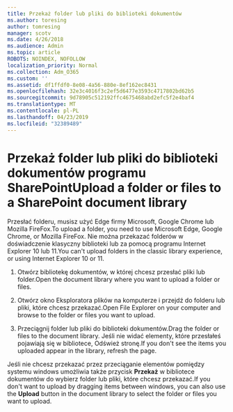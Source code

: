 ```yaml
---
title: Przekaż folder lub pliki do biblioteki dokumentów
ms.author: toresing
author: tomresing
manager: scotv
ms.date: 4/26/2018
ms.audience: Admin
ms.topic: article
ROBOTS: NOINDEX, NOFOLLOW
localization_priority: Normal
ms.collection: Adm_O365
ms.custom: ''
ms.assetid: df1ffdf0-8e08-4a56-880e-8ef162ec8431
ms.openlocfilehash: 32e3c4016f3c2ef5d6477e3593c4717802bd62b5
ms.sourcegitcommit: 9d78905c512192ffc4675468abd2efc5f2e4baf4
ms.translationtype: MT
ms.contentlocale: pl-PL
ms.lasthandoff: 04/23/2019
ms.locfileid: "32389489"
---
```

# <a name="upload-a-folder-or-files-to-a-sharepoint-document-library"></a><span data-ttu-id="17f7f-102">Przekaż folder lub pliki do biblioteki dokumentów programu SharePoint</span><span class="sxs-lookup"><span data-stu-id="17f7f-102">Upload a folder or files to a SharePoint document library</span></span>

<span data-ttu-id="17f7f-103">Przesłać folderu, musisz użyć Edge firmy Microsoft, Google Chrome lub Mozilla FireFox.</span><span class="sxs-lookup"><span data-stu-id="17f7f-103">To upload a folder, you need to use Microsoft Edge, Google Chrome, or Mozilla FireFox.</span></span> <span data-ttu-id="17f7f-104">Nie można przekazać folderów w doświadczenie klasyczny biblioteki lub za pomocą programu Internet Explorer 10 lub 11.</span><span class="sxs-lookup"><span data-stu-id="17f7f-104">You can't upload folders in the classic library experience, or using Internet Explorer 10 or 11.</span></span>
  
1. <span data-ttu-id="17f7f-105">Otwórz bibliotekę dokumentów, w której chcesz przesłać pliki lub folder.</span><span class="sxs-lookup"><span data-stu-id="17f7f-105">Open the document library where you want to upload a folder or files.</span></span>
    
2. <span data-ttu-id="17f7f-106">Otwórz okno Eksploratora plików na komputerze i przejdź do folderu lub pliki, które chcesz przekazać.</span><span class="sxs-lookup"><span data-stu-id="17f7f-106">Open File Explorer on your computer and browse to the folder or files you want to upload.</span></span>
    
3. <span data-ttu-id="17f7f-107">Przeciągnij folder lub pliki do biblioteki dokumentów.</span><span class="sxs-lookup"><span data-stu-id="17f7f-107">Drag the folder or files to the document library.</span></span> <span data-ttu-id="17f7f-108">Jeśli nie widać elementy, które przesłałeś pojawiają się w bibliotece, Odśwież stronę.</span><span class="sxs-lookup"><span data-stu-id="17f7f-108">If you don't see the items you uploaded appear in the library, refresh the page.</span></span> 
    
<span data-ttu-id="17f7f-109">Jeśli nie chcesz przekazać przez przeciąganie elementów pomiędzy systemu windows umożliwia także przycisk **Przekaż** w bibliotece dokumentów do wybierz folder lub pliki, które chcesz przekazać.</span><span class="sxs-lookup"><span data-stu-id="17f7f-109">If you don't want to upload by dragging items between windows, you can also use the **Upload** button in the document library to select the folder or files you want to upload.</span></span> 
  

